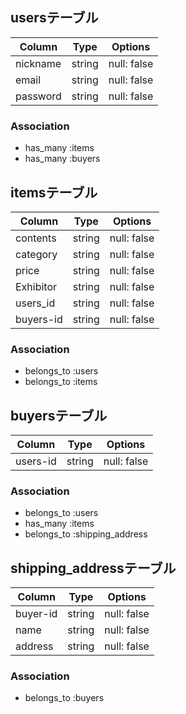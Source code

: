 ## usersテーブル

| Column  | Type  | Options     |
| --------| ------| ------------|
| nickname| string| null: false |
| email   | string| null: false |
| password| string| null: false |

### Association
- has_many :items
- has_many :buyers

## itemsテーブル
| Column   | Type  | Options     |
| ---------| ------| ------------|
| contents | string| null: false |
| category | string| null: false |
| price    | string| null: false |
| Exhibitor| string| null: false |
| users_id | string| null: false |
| buyers-id| string| null: false |

### Association
- belongs_to :users
- belongs_to :items

## buyersテーブル
| Column   | Type  | Options     |
| ---------| ------| ------------|
| users-id | string| null: false |

### Association
- belongs_to :users
- has_many   :items
- belongs_to :shipping_address

## shipping_addressテーブル
| Column   | Type  | Options     |
| ---------| ------| ------------|
| buyer-id | string| null: false |
| name     | string| null: false |
| address  | string| null: false |
### Association
- belongs_to :buyers
